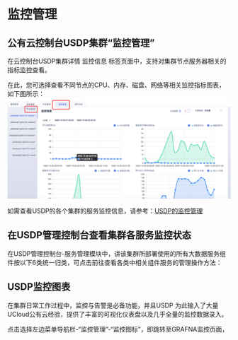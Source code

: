# 监控管理

## 公有云控制台USDP集群“监控管理”

在云控制台USDP集群详情 <kbd>监控信息</kbd> 标签页面中，支持对集群节点服务器相关的指标监控查看。

在此，您可选择查看不同节点的CPU、内存、磁盘、网络等相关监控指标图表，如下图所示：
![](../images/operate/monitor/监控.png)


如需查看USDP的各个集群的服务监控信息，请参考：[USDP的监控管理](http://usdp.cn-bj.ufileos.com/USDP%E7%94%A8%E6%88%B7%E6%89%8B%E5%86%8C-%E7%9B%91%E6%8E%A7%E7%AE%A1%E7%90%86.pdf)

## 在USDP管理控制台查看集群各服务监控状态

在USDP管理控制台-服务管理模块中，讲该集群所部署使用的所有大数据服务组件按以下6类统一归类，可点击前往查看各类中相关组件服务的管理操作方法：



## USDP监控图表

在集群日常工作过程中，监控与告警是必备功能，并且USDP 为此输入了大量UCloud公有云经验，提供了丰富的可视化仪表盘以及几乎全量的监控数据录入。

点击选择左边菜单导航栏-“监控管理”-“监控图标”，即跳转至GRAFNA监控页面，